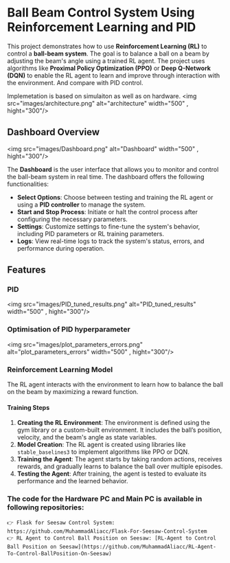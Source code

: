 # Ball Beam Control System Using Reinforcement Learning and PID

This project demonstrates how to use **Reinforcement Learning (RL)** to control a **ball-beam system**. The goal is to balance a ball on a beam by adjusting the beam's angle using a trained RL agent. The project uses algorithms like **Proximal Policy Optimization (PPO)** or **Deep Q-Network (DQN)** to enable the RL agent to learn and improve through interaction with the environment. 
And compare with PID control.

Implemetation is based on simulaiton as well as on hardware.
<img src="images/architecture.png" alt="architecture" width="500" , hight="300"/>


## Dashboard Overview
<img src="images/Dashboard.png" alt="Dashboard" width="500" , hight="300"/>

The **Dashboard** is the user interface that allows you to monitor and control the ball-beam system in real time. The dashboard offers the following functionalities:

- **Select Options**: Choose between testing and training the RL agent or using a **PID controller** to manage the system.
- **Start and Stop Process**: Initiate or halt the control process after configuring the necessary parameters.
- **Settings**: Customize settings to fine-tune the system's behavior, including PID parameters or RL training parameters.
- **Logs**: View real-time logs to track the system's status, errors, and performance during operation.

## Features

### PID
<img src="images/PID_tuned_results.png" alt="PID_tuned_results" width="500" , hight="300"/>

### Optimisation of PID hyperparameter 
<img src="images/plot_parameters_errors.png" alt="plot_parameters_errors" width="500" , hight="300"/>

### Reinforcement Learning Model
The RL agent interacts with the environment to learn how to balance the ball on the beam by maximizing a reward function.

#### Training Steps
1. **Creating the RL Environment**: The environment is defined using the gym library or a custom-built environment. It includes the ball’s position, velocity, and the beam's angle as state variables.
2. **Model Creation**: The RL agent is created using libraries like `stable_baselines3` to implement algorithms like PPO or DQN.
3. **Training the Agent**: The agent starts by taking random actions, receives rewards, and gradually learns to balance the ball over multiple episodes.
4. **Testing the Agent**: After training, the agent is tested to evaluate its performance and the learned behavior.

### The code for the Hardware PC and Main PC is available in following repositories:
    👉 Flask for Seesaw Control System: https://github.com/MuhammadAliacc/Flask-For-Seesaw-Control-System
    👉 RL Agent to Control Ball Position on Seesaw: [RL-Agent to Control Ball Position on Seesaw](https://github.com/MuhammadAliacc/RL-Agent-To-Control-BallPosition-On-Seesaw)    
